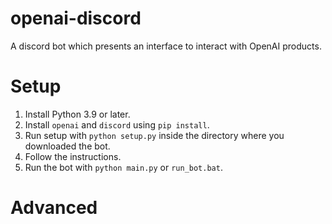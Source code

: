 # openai-discord
A discord bot which presents an interface to interact with OpenAI products.

# Setup
1. Install Python 3.9 or later.
2. Install `openai` and `discord` using `pip install`.
3. Run setup with `python setup.py` inside the directory where you downloaded the bot.
4. Follow the instructions.
5. Run the bot with `python main.py` or `run_bot.bat`.

# Advanced
